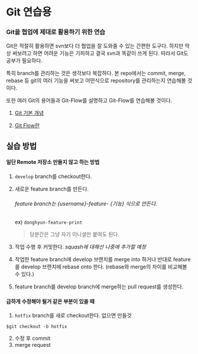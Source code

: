 # Git 연습용

### Git을 협업에 제대로 활용하기 위한 연습

Git은 적절히 활용하면 svn보다 더 협업을 잘 도와줄 수 있는 간편한 도구다. 하지만 막상 써보려고 하면 어려운 기능은 기피하고 결국 svn과 똑같이 쓰게 된다. 따라서 Git도 공부가 필요하다.

특히 branch를 관리하는 것은 생각보다 복잡하다. 본 repo에서는 commit, merge, rebase 등 git의 여러 기능을 써보고 어떤식으로 repository를 관리하는지 연습해볼 것이다.

또한 여러 Git의 용어들과 Git-Flow를 설명하고 Git-Flow를 연습해볼 것이다.

1. [Git 기본 개념](https://github.com/Semaj2010/SsgGitPractice/blob/master/Git%20%EA%B0%9C%EB%85%90%20%EC%95%8C%EC%95%84%EB%B3%B4%EA%B8%B0.md)

2. [Git Flow란](https://github.com/Semaj2010/SsgGitPractice/blob/master/Git%20Flow%EB%9E%80.md)

## 실습 방법 

#### 일단 Remote 저장소 만들지 않고 하는 방법

1. `develop` branch를 checkout한다.

2. 새로운 feature branch를 만든다.

   ###### feature branch는 {username}-feature- {기능} 식으로 만든다.

   ex) `donghyun-feature-print`

   > 당분간은 그냥 자기 이니셜만 붙여도 된다.

3. 작업 수행 후 커밋한다. *squash에 대해선 나중에 추가할 예정*

4. 작업한 feature branch에 develop 브랜치를 merge into 하거나 반대로 feature를 develop 브랜치에 rebase onto 한다. (rebase와 merge의 차이를 비교해볼 수 있다.)

5. feature branch를 develop branch에 merge하는 pull request를 생성한다.

#### 급하게 수정해야 될거 같은 부분이 있을 때
1. `hotfix` branch를 새로 checkout한다. 없으면 만들것
```console
$git checkout -b hotfix
```
2. 수정 후 commit
3. merge request
